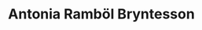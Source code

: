 ---
published: true
title: Antonia Ramböl Bryntesson
name: Antonia Ramböl Bryntesson
gender: f
insta_user: antoniarbryntesson
strava_id: '24147417'
stirsdag_time: '1:13:52'
lilo_trail_time: '2:55:21'
---